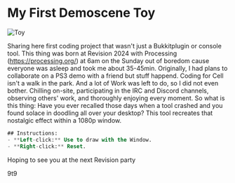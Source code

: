 # My First Demoscene Toy
![Toy](https://i.imgur.com/wKxflNA.png)

Sharing here first coding project that wasn't just a Bukkitplugin or console tool. 
This thing was born at Revision 2024 with Processing (https://processing.org/) at 6am on the Sunday out of boredom cause everyone was asleep and took me about 35-45min. 
Originally, I had plans to collaborate on a PS3 demo with a friend but stuff happend.
Coding for Cell isn't a walk in the park. And a lot of Work was left to do, so I did not even bother. 
Chilling on-site, participating in the IRC and Discord channels, observing others' work, and thoroughly enjoying every moment. 
So what is this thing: 
Have you ever recalled those days when a tool crashed and you found solace in doodling all over your desktop? This tool recreates that nostalgic effect within a 1080p window.

```sql
## Instructions:
- **Left-click:** Use to draw with the Window.
- **Right-click:** Reset.
```
Hoping to see you at the next Revision party

9t9
